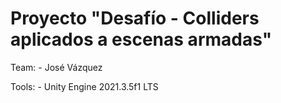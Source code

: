 # Proyecto "Desafío - Colliders aplicados a escenas armadas"

Team:
    - José Vázquez

Tools:
    - Unity Engine 2021.3.5f1 LTS


